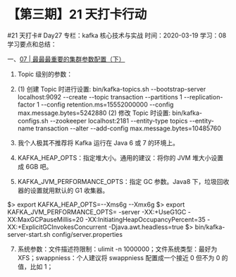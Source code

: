 # 【第三期】21 天打卡行动

#21 天打卡# Day27
专栏：kafka 核心技术与实战
时间：2020-03-19
学习：08
学习要点和总结：

一、[07 | 最最最重要的集群参数配置（下）](https://time.geekbang.org/column/article/101763)

1. Topic 级别的参数：

2. (1) 创建 Topic 时进行设置: bin/kafka-topics.sh --bootstrap-server localhost:9092 --create --topic transaction --partitions 1 --replication-factor 1 --config retention.ms=15552000000 --config max.message.bytes=5242880 (2) 修改 Topic 时设置: bin/kafka-configs.sh --zookeeper localhost:2181 --entity-type topics --entity-name transaction --alter --add-config max.message.bytes=10485760

3. 我个人极其不推荐将 Kafka 运行在 Java 6 或 7 的环境上。
4. KAFKA_HEAP_OPTS：指定堆大小。通用的建议：将你的 JVM 堆大小设置成 6GB 吧。
5. KAFKA_JVM_PERFORMANCE_OPTS：指定 GC 参数。Java8 下，垃圾回收器的设置就用默认的 G1 收集器。

$> export KAFKA_HEAP_OPTS=--Xms6g  --Xmx6g
$> export KAFKA_JVM_PERFORMANCE_OPTS= -server -XX:+UseG1GC -XX:MaxGCPauseMillis=20 -XX:InitiatingHeapOccupancyPercent=35 -XX:+ExplicitGCInvokesConcurrent -Djava.awt.headless=true
\$> bin/kafka-server-start.sh config/server.properties

7. 系统参数：文件描述符限制：ulimit -n 1000000；文件系统类型：最好为 XFS；swappniess：个人建议将 swappniess 配置成一个接近 0 但不为 0 的值，比如 1；

